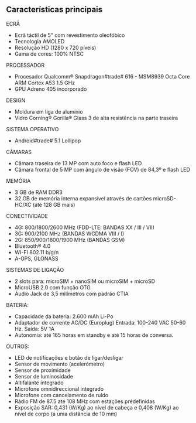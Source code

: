 ## Características principais

ECRÃ
- Ecrã táctil de 5" com revestimento oleofóbico
- Tecnologia AMOLED
- Resolução HD (1280 x 720 píxeis)
- Gama de cores: 100% NTSC

PROCESSADOR
- Procesador Qualcomm® Snapdragon#trade# 616 - MSM8939 Octa Core ARM Cortex A53 1.5 GHz
- GPU Adreno 405 incorporado

DESIGN
- Moldura em liga de alumínio
- Vidro Corning® Gorilla® Glass 3 de alta resistência na parte traseira

SISTEMA OPERATIVO
- Android#trade# 5.1 Lollipop

CÂMARAS
- Câmara traseira de 13 MP com auto foco e flash LED
- Câmara frontal de 5 MP com ângulo de visão (FOV) de 84,3º e flash LED

MEMÓRIA
- 3 GB de RAM DDR3
- 32 GB de memória interna expansível através de cartões microSD-HC/XC (até 128 GB mais)

CONECTIVIDADE
- 4G: 800/1800/2600 MHz (FDD-LTE: BANDAS XX / III / VII)
- 3G: 900/2100 MHz (BANDAS WCDMA VIII / I)
- 2G: 850/900/1800/1900 MHz (BANDAS GSM)
- Bluetooth® 4.0
- WI-FI 802.11 b/g/n
- A-GPS, GLONASS

SISTEMAS DE LIGAÇÃO
- 2 slots para: microSIM + nanoSIM ou microSIM + microSD
- MicroUSB 2.0 com função OTG
- Áudio Jack de 3,5 milímetros com padrão CTIA

BATERIA:
- Capacidade da bateria: 2.600 mAh Li-Po
- Adaptador de corrente AC/DC (Europlug) Entrada: 100-240 VAC 50-60 Hz. Saída: 5V 1A
- Autonomia: até 165 horas em standby e até 15 horas de conversa.

OUTROS:
- LED de notificações e botão de ligar/desligar
- Sensor de movimento (acelerómetro)
- Sensor de proximidade
- Sensor de luminosidade
- Altifalante integrado
- Microfone omnidireccional integrado
- Microfone com cancelamento de ruído
- Rádio FM de 87.5 até 108 MHz com estações prédefinidas
- Exposição SAR: 0,431 (W/Kg) ao nível de cabeça e 0,408 (W/Kg) ao nível de corpo (a uma distância de 10 mm)

